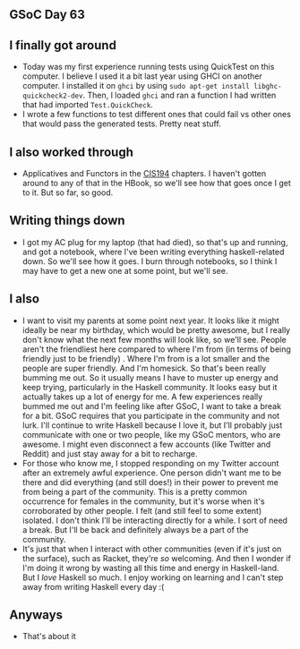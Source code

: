 ## GSoC Day 63

## I finally got around

 - Today was my first experience running tests using QuickTest on this computer.
   I believe I used it a bit last year using GHCI on another computer. I installed it on 
   ```ghci``` by using ```sudo apt-get install libghc-quickcheck2-dev```. Then, I loaded
   ```ghci``` and ran a function I had written that had imported ```Test.QuickCheck```.
 - I wrote a few functions to test different ones that could fail vs other ones that would pass
   the generated tests. Pretty neat stuff.
   
 ## I also worked through
  - Applicatives and Functors in the [CIS194](http://www.seas.upenn.edu/~cis194/fall16/index.html) chapters. I haven't gotten around to any of that in
    the HBook, so we'll see how that goes once I get to it. But so far, so good.
    
 ## Writing things down
  - I got my AC plug for my laptop (that had died), so that's up and running, and got a notebook,
    where I've been writing everything haskell-related down. So we'll see how it goes. I burn through
    notebooks, so I think I may have to get a new one at some point, but we'll see. 
    
 ## I also
  - I want to visit my parents at some point next year. It looks like it might ideally be near my birthday,
    which would be pretty awesome, but I really don't know what the next few months will look like, so we'll
    see. People aren't the friendliest here compared to where I'm from (in terms of being friendly just to be friendly)
    . Where I'm from is a lot smaller and the people
    are super friendly. And I'm homesick. So that's been really bumming me out. So it usually means I have to muster up energy
    and keep trying, particularly in the Haskell community. It looks easy but it actually takes up a lot of energy for me.
    A few experiences really bummed me out and I'm feeling
    like after GSoC, I want to take a break for a bit. GSoC requires that you participate in the community
    and not lurk. I'll continue to write Haskell because I love it, but I'll probably just 
    communicate with one or two people, like my GSoC mentors, who are awesome. 
    I might even disconnect a few accounts (like Twitter and Reddit)
    and just stay away for a bit to recharge.
  - For those who know me, I stopped responding on my Twitter account after an extremely awful experience. One person
  didn't want me to be there and did everything (and still does!) in their power to prevent me from being a part
  of the community. This is a pretty common occurrence for females in the community, but it's worse when it's corroborated
  by other people. I felt (and still feel to some extent) isolated.
  I don't think
    I'll be interacting directly for a while. I sort of need a break. But I'll be back and definitely always be a part
    of the community.
  - It's just that when I interact with other communities (even if it's just on the surface), such as Racket, they're 
    *so* welcoming. And then I wonder if I'm doing it wrong by wasting all this time and energy in Haskell-land. But
    I *love* Haskell so much. I enjoy working on learning and I can't step away from writing Haskell every day :(
    
  ## Anyways
   - That's about it
